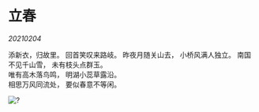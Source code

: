# 立春

 *20210204*

添新衣，归故里。
回首笑叹来路岐。
昨夜月随关山去，
小桥风满人独立。
南国不见千山雪，
未有枝头点群玉。  
唯有高木落鸟鸣，
明湖小蕊草露沿。  
相思万风同流处，
要似春意不等闲。

![?](./pics/Li-Chun.jpg )
